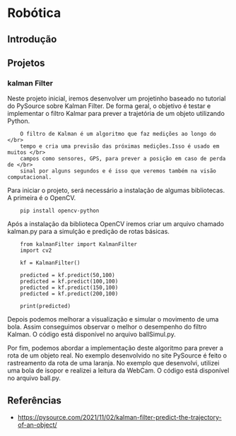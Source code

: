 # Robótica

## Introdução

## Projetos
### kalman Filter
Neste projeto inicial, iremos desenvolver um projetinho baseado no tutorial do PySource sobre Kalman Filter. De forma geral, o objetivo é testar e implementar o filtro Kalmar para prever a trajetória de um objeto utilizando Python.

```
    O filtro de Kalman é um algoritmo que faz medições ao longo do </br>
    tempo e cria uma previsão das próximas medições.Isso é usado em muitos </br>
    campos como sensores, GPS, para prever a posição em caso de perda de </br>
    sinal por alguns segundos e é isso que veremos também na visão computacional.
```

Para iniciar o projeto, será necessário a instalação de algumas bibliotecas. A primeira é o OpenCV.
```
    pip install opencv-python
```

Após a instalação da biblioteca OpenCV iremos criar um arquivo chamado kalman.py para a simulção e predição de rotas básicas.
```
    from kalmanFilter import KalmanFilter
    import cv2

    kf = KalmanFilter()

    predicted = kf.predict(50,100)
    predicted = kf.predict(100,100)
    predicted = kf.predict(150,100)
    predicted = kf.predict(200,100)

    print(predicted)
```

Depois podemos melhorar a visualização e simular o movimento de uma bola. Assim conseguimos observar o melhor o desempenho do filtro Kalman. O código está disponível no arquivo ballSimul.py.

Por fim, podemos abordar a implementação deste algoritmo para prever a rota de um objeto real. No exemplo desenvolvido no site PySource é feito o rastreamento da rota de uma laranja. No exemplo que desenvolvi, utilizei uma bola de isopor e realizei a leitura da WebCam. O código está disponível no arquivo ball.py.

## Referências
- https://pysource.com/2021/11/02/kalman-filter-predict-the-trajectory-of-an-object/